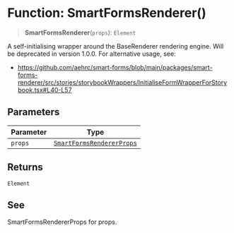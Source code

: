 # Function: SmartFormsRenderer()

> **SmartFormsRenderer**(`props`): `Element`

A self-initialising wrapper around the BaseRenderer rendering engine.
Will be deprecated in version 1.0.0. For alternative usage, see:
- https://github.com/aehrc/smart-forms/blob/main/packages/smart-forms-renderer/src/stories/storybookWrappers/InitialiseFormWrapperForStorybook.tsx#L40-L57

## Parameters

| Parameter | Type |
| ------ | ------ |
| `props` | [`SmartFormsRendererProps`](../interfaces/SmartFormsRendererProps.md) |

## Returns

`Element`

## See

SmartFormsRendererProps for props.
